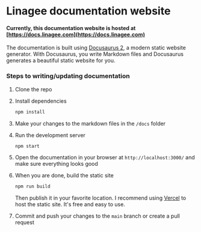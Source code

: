 # Linagee documentation website

#### Currently, this documentation website is hosted at [https://docs.linagee.com](https://docs.linagee.com)

The documentation is built using [Docusaurus 2](https://docusaurus.io/), a modern static website generator.
With Docusaurus, you write Markdown files and Docusaurus generates a beautiful static website for you.

### Steps to writing/updating documentation

1. Clone the repo
2. Install dependencies
    ```bash
    npm install
    ```
3. Make your changes to the markdown files in the `/docs` folder
4. Run the development server
    ```bash
    npm start
    ```
5. Open the documentation in your browser at `http://localhost:3000/` and
   make sure everything looks good
6. When you are done, build the static site
    ```bash
    npm run build
    ```
   Then publish it in your favorite location.
   I recommend using [Vercel](https://vercel.com/) to host the static site. It's free and easy to use.

7. Commit and push your changes to the `main` branch or create a pull request
